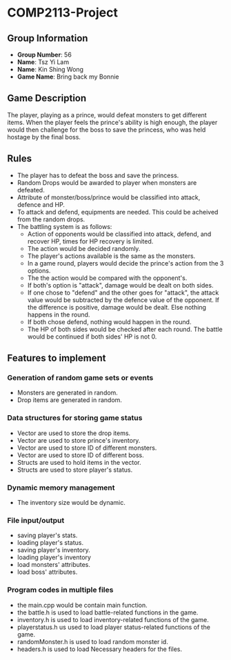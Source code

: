 # COMP2113-Project

## Group Information
- **Group Number**: 56
- **Name**: Tsz Yi Lam 
- **Name**: Kin Shing Wong 
- **Game Name**: Bring back my Bonnie

## Game Description
The player, playing as a prince, would defeat monsters to get different items. When the player feels the prince's ability is high enough, the player would then challenge for the boss to save the princess, who was held hostage by the final boss.

## Rules
- The player has to defeat the boss and save the princess.
- Random Drops would be awarded to player when monsters are defeated.
- Attribute of monster/boss/prince would be classified into attack, defence and HP.
- To attack and defend, equipments are needed. This could be acheived from the random drops.
- The battling system is as follows:
  - Action of opponents would be classified into attack, defend, and recover HP, times for HP recovery is limited.
  - The action would be decided randomly.
  - The player's actions available is the same as the monsters.
  - In a game round, players would decide the prince's action from the 3 options.
  - The the action would be compared with the opponent's.
  - If both's option is "attack", damage would be dealt on both sides.
  - If one chose to "defend" and the other goes for "attack", the attack value would be subtracted by the defence value of the opponent. If the difference is positive, damage would be dealt. Else nothing happens in the round.
  - If both chose defend, nothing would happen in the round.
  - The HP of both sides would be checked after each round. The battle would be continued if both sides' HP is not 0.

## Features to implement
### Generation of random game sets or events
- Monsters are generated in random.
- Drop items are generated in random.

### Data structures for storing game status
- Vector are used to store the drop items.
- Vector are used to store prince's inventory.
- Vector are used to store ID of different monsters.
- Vector are used to store ID of different boss.
- Structs are used to hold items in the vector.
- Structs are used to store player's status.

### Dynamic memory management
- The inventory size would be dynamic.

### File input/output
- saving player's stats.
- loading player's status.
- saving player's inventory.
- loading player's inventory
- load monsters' attributes.
- load boss' attributes.

### Program codes in multiple files
- the main.cpp would be contain main function.
- the battle.h is used to load battle-related functions in the game.
- inventory.h is used to load inventory-related functions of the game.
- playerstatus.h us used to load player status-related functions of the game.
- randomMonster.h is used to load random monster id.
- headers.h is used to load Necessary headers for the files.

